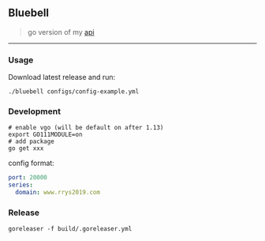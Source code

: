 ## Bluebell
> go version of my [api](https://api.dongfg.com)
-----
### Usage
Download latest release and run:
```shell script
./bluebell configs/config-example.yml
```

### Development
```
# enable vgo (will be default on after 1.13)
export GO111MODULE=on
# add package
go get xxx
```
config format:
```yaml
port: 20000
series:
  domain: www.rrys2019.com
```

### Release
```
goreleaser -f build/.goreleaser.yml
```